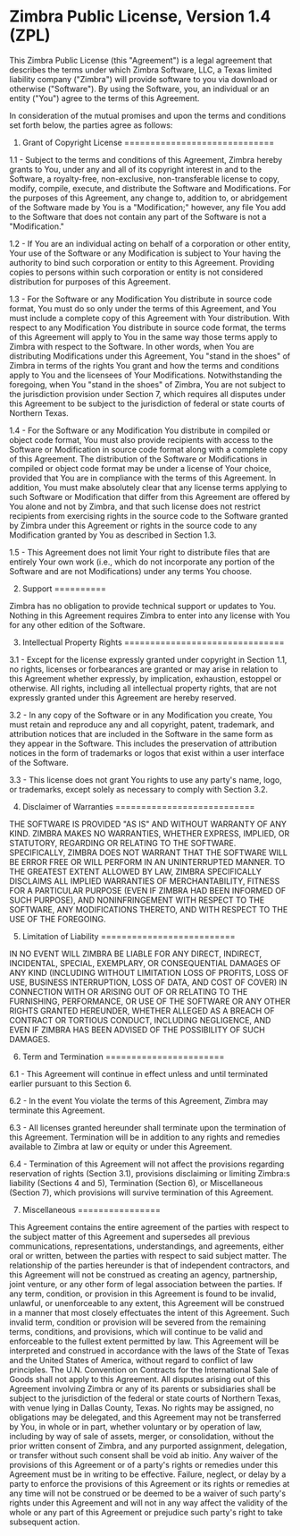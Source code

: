 # Zimbra Public License, Version 1.4 (ZPL)

This Zimbra Public License (this "Agreement") is a legal agreement that describes the terms under which Zimbra Software, LLC, a Texas limited liability company ("Zimbra") will provide software to you via download or otherwise ("Software").  By using the Software, you, an individual or an entity ("You") agree to the terms of this Agreement.

In consideration of the mutual promises and upon the terms and conditions set forth below, the parties agree as follows:

1. Grant of Copyright License
=============================

1.1 - Subject to the terms and conditions of this Agreement, Zimbra hereby grants to You, under any and all of its copyright interest in and to the Software, a royalty-free, non-exclusive, non-transferable license to copy, modify, compile, execute, and distribute the Software and Modifications.  For the purposes of this Agreement, any change to, addition to, or abridgement of the Software made by You is a "Modification;" however, any file You add to the Software that does not contain any part of the Software is not a "Modification."

1.2 - If You are an individual acting on behalf of a corporation or other entity, Your use of the Software or any Modification is subject to Your having the authority to bind such corporation or entity to this Agreement.  Providing copies to persons within such corporation or entity is not considered distribution for purposes of this Agreement.

1.3 - For the Software or any Modification You distribute in source code format, You must do so only under the terms of this Agreement, and You must include a complete copy of this Agreement with Your distribution.  With respect to any Modification You distribute in source code format, the terms of this Agreement will apply to You in the same way those terms apply to Zimbra with respect to the Software.  In other words, when You are distributing Modifications under this Agreement, You "stand in the shoes" of Zimbra in terms of the rights You grant and how the terms and conditions apply to You and the licensees of Your Modifications.  Notwithstanding the foregoing, when You "stand in the shoes" of Zimbra, You are not subject to the jurisdiction provision under Section 7, which requires all disputes under this Agreement to be subject to the jurisdiction of federal or state courts of Northern Texas.

1.4 - For the Software or any Modification You distribute in compiled or object code format, You must also provide recipients with access to the Software or Modification in source code format along with a complete copy of this Agreement.  The distribution of the Software or Modifications in compiled or object code format may be under a license of Your choice, provided that You are in compliance with the terms of this Agreement.  In addition, You must make absolutely clear that any license terms applying to such Software or Modification that differ from this Agreement are offered by You alone and not by Zimbra, and that such license does not restrict recipients from exercising rights in the source code to the Software granted by Zimbra under this Agreement or rights in the source code to any Modification granted by You as described in Section 1.3.

1.5 - This Agreement does not limit Your right to distribute files that are entirely Your own work (i.e., which do not incorporate any portion of the Software and are not Modifications) under any terms You choose.

2. Support
==========

Zimbra has no obligation to provide technical support or updates to You.  Nothing in this Agreement requires Zimbra to enter into any license with You for any other edition of the Software.
	
3. Intellectual Property Rights
===============================

3.1 - Except for the license expressly granted under copyright in Section 1.1, no rights, licenses or forbearances are granted or may arise in relation to this Agreement whether expressly, by implication, exhaustion, estoppel or otherwise.  All rights, including all intellectual property rights, that are not expressly granted under this Agreement are hereby reserved.

3.2 - In any copy of the Software or in any Modification you create, You must retain and reproduce any and all copyright, patent, trademark, and attribution notices that are included in the Software in the same form as they appear in the Software.  This includes the preservation of attribution notices in the form of trademarks or logos that exist within a user interface of the Software.

3.3 - This license does not grant You rights to use any party's name, logo, or trademarks, except solely as necessary to comply with Section 3.2.

4. Disclaimer of Warranties
===========================

THE SOFTWARE IS PROVIDED "AS IS" AND WITHOUT WARRANTY OF ANY KIND.  ZIMBRA MAKES NO WARRANTIES, WHETHER EXPRESS, IMPLIED, OR STATUTORY, REGARDING OR RELATING TO THE SOFTWARE.  SPECIFICALLY, ZIMBRA DOES NOT WARRANT THAT THE SOFTWARE WILL BE ERROR FREE OR WILL PERFORM IN AN UNINTERRUPTED MANNER.  TO THE GREATEST EXTENT ALLOWED BY LAW, ZIMBRA SPECIFICALLY DISCLAIMS ALL IMPLIED WARRANTIES OF MERCHANTABILITY, FITNESS FOR A PARTICULAR PURPOSE (EVEN IF ZIMBRA HAD BEEN INFORMED OF SUCH PURPOSE), AND NONINFRINGEMENT WITH RESPECT TO THE SOFTWARE, ANY MODIFICATIONS THERETO, AND WITH RESPECT TO THE USE OF THE FOREGOING.

5. Limitation of Liability
==========================

IN NO EVENT WILL ZIMBRA BE LIABLE FOR ANY DIRECT, INDIRECT, INCIDENTAL, SPECIAL, EXEMPLARY, OR CONSEQUENTIAL DAMAGES OF ANY KIND (INCLUDING WITHOUT LIMITATION LOSS OF PROFITS, LOSS OF USE, BUSINESS INTERRUPTION, LOSS OF DATA, AND COST OF COVER) IN CONNECTION WITH OR ARISING OUT OF OR RELATING TO THE FURNISHING, PERFORMANCE, OR USE OF THE SOFTWARE OR ANY OTHER RIGHTS GRANTED HEREUNDER, WHETHER ALLEGED AS A BREACH OF CONTRACT OR TORTIOUS CONDUCT, INCLUDING NEGLIGENCE, AND EVEN IF ZIMBRA HAS BEEN ADVISED OF THE POSSIBILITY OF SUCH DAMAGES.

6. Term and Termination
=======================

6.1 - This Agreement will continue in effect unless and until terminated earlier pursuant to this Section 6.

6.2 - In the event You violate the terms of this Agreement, Zimbra may terminate this Agreement.

6.3 - All licenses granted hereunder shall terminate upon the termination of this Agreement.  Termination will be in addition to any rights and remedies available to Zimbra at law or equity or under this Agreement.

6.4 - Termination of this Agreement will not affect the provisions regarding reservation of rights (Section 3.1), provisions disclaiming or limiting Zimbra:s liability (Sections 4 and 5), Termination (Section 6), or Miscellaneous (Section 7), which provisions will survive termination of this Agreement.

7. Miscellaneous
================

This Agreement contains the entire agreement of the parties with respect to the subject matter of this Agreement and supersedes all previous communications, representations, understandings, and agreements, either oral or written, between the parties with respect to said subject matter.  The relationship of the parties hereunder is that of independent contractors, and this Agreement will not be construed as creating an agency, partnership, joint venture, or any other form of legal association between the parties.  If any term, condition, or provision in this Agreement is found to be invalid, unlawful, or unenforceable to any extent, this Agreement will be construed in a manner that most closely effectuates the intent of this Agreement.  Such invalid term, condition or provision will be severed from the remaining terms, conditions, and provisions, which will continue to be valid and enforceable to the fullest extent permitted by law.  This Agreement will be interpreted and construed in accordance with the laws of the State of Texas and the United States of America, without regard to conflict of law principles.  The U.N. Convention on Contracts for the International Sale of Goods shall not apply to this Agreement.  All disputes arising out of this Agreement involving Zimbra or any of its parents or subsidiaries shall be subject to the jurisdiction of the federal or state courts of Northern Texas, with venue lying in Dallas County, Texas.  No rights may be assigned, no obligations may be delegated, and this Agreement may not be transferred by You, in whole or in part, whether voluntary or by operation of law, including by way of sale of assets, merger, or consolidation, without the prior written consent of Zimbra, and any purported assignment, delegation, or transfer without such consent shall be void ab initio.  Any waiver of the provisions of this Agreement or of a party's rights or remedies under this Agreement must be in writing to be effective.  Failure, neglect, or delay by a party to enforce the provisions of this Agreement or its rights or remedies at any time will not be construed or be deemed to be a waiver of such party's rights under this Agreement and will not in any way affect the validity of the whole or any part of this Agreement or prejudice such party's right to take subsequent action.
